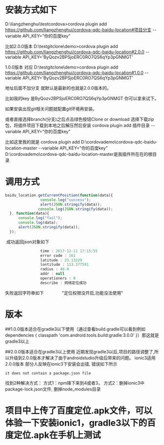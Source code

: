 
# 安装方式如下  

D:\liangzhenghui\testcordova>cordova plugin add https://github.com/liangzhenghui/cordova-qdc-baidu-location#项目分支 --variable API_KEY="你的百度key"

比如2.0.0版本
D:\testgitclone\demo>cordova plugin add  https://github.com/liangzhenghui/cordova-qdc-baidu-location#2.0.0 --variable API_KEY='ByQozv2BPSjoERC0RO7QS6qYp3pGNMGT'


1.0.0版本
对应
D:\testgitclone\demo>cordova plugin add  https://github.com/liangzhenghui/cordova-qdc-baidu-location#1.0.0 --variable API_KEY='ByQozv2BPSjoERC0RO7QS6qYp3pGNMGT'

地址后面不加分支 就默认是最新的也就是2.0.0版本的。



比如我的key 是ByQozv2BPSjoERC0RO7QS6qYp3pGNMGT 你可以拿来试下。



如果安装出现git相关问题就配置git环境再安装。


或者直接选择branch(分支)之后点击绿色按钮Clone or download 选择下载zip包，将插件项目下载到本地之后解压然后安装 
cordova plugin add 插件目录 --variable API_KEY="你的百度key"


比如这里我的就是
cordova plugin add D:\cordovademo\cordova-qdc-baidu-location-master --variable API_KEY="你的百度key"
D:\cordovademo\cordova-qdc-baidu-location-master是我插件所在在的根目录

# 调用方式
```javascript
baidu_location.getCurrentPosition(function(data){
                console.log("success");
                alert(JSON.stringify(data));
               console.log(JSON.stringify(data));
  }, function(data){
      console.log("fail");
      console.log(data);
      alert(JSON.stringify(data));
  });
```
  成功返回json对象如下
```javascript
                time : 2017-12-11 17:15:55
                error code : 161
                latitude : 23.13229
                lontitude : 113.377591
                radius : 40.0
                addr : null
                operationers : 0
                describe : 网络定位成功
  ```    
失败返回字符串如下
                "定位权限没开启,功能没法使用"
# 版本
##1.0.0版本适合在gradle3以下使用（通过查看build.gradle可以看到例如 
dependencies {
        classpath 'com.android.tools.build:gradle:3.0.0'
 }）那这就是gradle3以上
 
 
##2.0.0版本适合在gradle3以上使用
近期发现gradle3以后,项目的路径调整了,所以升级到2.0.0版本才解决了由于androidstudio升级后带来的问题。
ionic3适用2.0.0版本
部分人反映在ionic3下安装会出错,
错误如下所示
```
it does not contain a package.json file
```
找到2种解决方式：
方式1：npm降下来到4或者3，
方式2：删掉ionic3中package-lock.json文件, 删掉node_modules目录
# 项目中上传了百度定位.apk文件，可以体验一下安装ionic1，gradle3以下的百度定位.apk在手机上测试 
                
                
